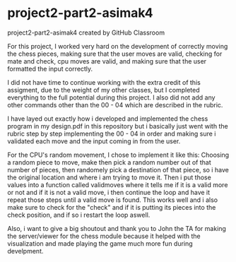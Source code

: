 # project2-part2-asimak4
project2-part2-asimak4 created by GitHub Classroom

For this project, I worked very hard on the development of correctly moving the chess pieces, making sure that the user moves are valid, checking for mate and check, cpu moves are valid, and making sure that the user formatted the input correctly. 

I did not have time to continue working with the extra credit of this assigment, due to the weight of my other classes, but I completed everything to the full potential during this project. I also did not add any other commands other than the 00 - 04 which are described in the rubric.

I have layed out exactly how i developed and implemented the chess program in my design.pdf in this repository but i basically just went with the rubric step by step implementing the 00 - 04 in order and making sure i validated each move and the input coming in from the user. 

For the CPU's random movement, I chose to implement it like this: Choosing a random piece to move, make then pick a random number out of that number of pieces, then randomely pick a destination of that piece, so i have the original location and where i am trying to move it. Then i put those values into a function called validmoves where it tells me if it is a valid more or not and if it is not a valid move, i then continue the loop and have it repeat those steps until a valid move is found. This works well and i also make sure to check for the "check" and if it is putting its pieces into the check position, and if so i restart the loop aswell.  

Also, i want to give a big shoutout and thank you to John the TA for making the server/viewer for the chess module because it helped with the visualization and made playing the game much more fun during develpment. 

